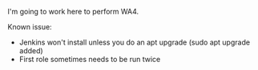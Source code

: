 I'm going to work here to perform WA4.  

Known issue:  
- Jenkins won't install unless you do an apt upgrade  (sudo apt upgrade added)
- First role sometimes needs to be run twice
